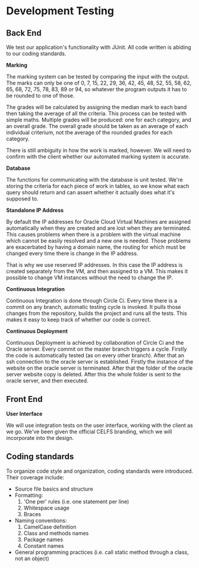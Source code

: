 Development Testing
===================

Back End
--------

We test our application's functionality with JUnit. All code written is abiding to our coding standards.

**Marking**

The marking system can be tested by comparing the input with the output. The marks can only be one of 0, 7, 15, 22, 29, 36, 42, 45, 48, 52, 55, 58, 62, 65, 68, 72, 75, 78, 83, 89 or 94, so whatever the program outputs it has to be rounded to one of those.

The grades will be calculated by assigning the median mark to each band then taking the average of all the criteria. This process can be
tested with simple maths. Multiple grades will be produced: one for each category, and an overall grade. The overall grade should be taken
as an average of each individual criterium, not the average of the rounded grades for each category.

There is still ambiguity in how the work is marked, however. We will need to confirm with the client whether our automated marking system
is accurate.

**Database**

The functions for communicating with the database is unit tested. We're storing the criteria for each piece of work in tables, so we
know what each query should return and can assert whether it actually does what it's supposed to.

**Standalone IP Address**

By default the IP addresses for Oracle Cloud Virtual Machines are assigned automatically when they are created and are lost when they are terminated. This causes problems when there is a problem with the virtual machine which cannot be easily resolved and a new one is needed. Those problems are exacerbated by having a domain name, the routing for which must be changed every time there is change in the IP address.

That is why we use reserved IP addresses. In this case the IP address is created separately from the VM, and then assigned to a VM. This makes it possible to change VM instances without the need to change the IP.

**Continuous Integration**

Continuous Integration is done through Circle Ci.
Every time there is a commit on any branch, automatic testing cycle is invoked. It pulls those changes from the repository, builds the project and runs all the tests. This makes it easy to keep track of whether our code is correct.

**Continuous Deployment**

Continuous Deployment is achieved by collaboration of Circle Ci and the Oracle server. Every commit on the master branch triggers a cycle. Firstly the code is automatically tested (as on every other branch). After that an ssh connection to the oracle server is established. Firstly the instance of the website on the oracle server is terminated. After that the folder of the oracle server website copy is deleted. After this the whole folder is sent to the oracle server, and then executed.

Front End
---------

**User Interface**

We will use integration tests on the user interface, working with the client as we go. We've been given the official CELFS branding, which
we will incorporate into the design.

Coding standards
----------------
To organize code style and organization, coding standards were introduced. Their coverage include:
+ Source file basics and structure
+ Formatting:
    1. 'One per' rules (i.e. one statement per line)
    1. Whitespace usage
    1. Braces
+ Naming conventions:
    1. CamelCase definition
    1. Class and methods names
    1. Package names
    1. Constant names
+ General programming practices (i.e. call static method through a class, not an object)
